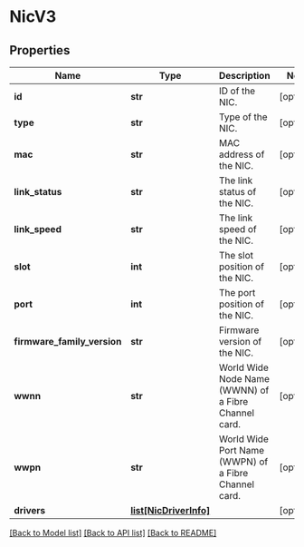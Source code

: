 # NicV3

## Properties
Name | Type | Description | Notes
------------ | ------------- | ------------- | -------------
**id** | **str** | ID of the NIC. | [optional] 
**type** | **str** | Type of the NIC. | [optional] 
**mac** | **str** | MAC address of the NIC. | [optional] 
**link_status** | **str** | The link status of the NIC. | [optional] 
**link_speed** | **str** | The link speed of the NIC. | [optional] 
**slot** | **int** | The slot position of the NIC. | [optional] 
**port** | **int** | The port position of the NIC. | [optional] 
**firmware_family_version** | **str** | Firmware version of the NIC. | [optional] 
**wwnn** | **str** | World Wide Node Name (WWNN) of a Fibre Channel card. | [optional] 
**wwpn** | **str** | World Wide Port Name (WWPN) of a Fibre Channel card. | [optional] 
**drivers** | [**list[NicDriverInfo]**](NicDriverInfo.md) |  | [optional] 

[[Back to Model list]](../README.md#documentation-for-models) [[Back to API list]](../README.md#documentation-for-api-endpoints) [[Back to README]](../README.md)

